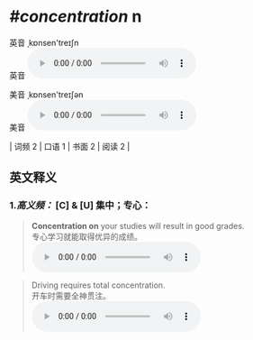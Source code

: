 # ***\#concentration*** n
英音 ˌkɒnsen'treɪʃn  
英音
<audio src="./media/concentration-B.aac" controls="controls"></audio>

美音 ˌkɒnsen'treɪʃən  
美音
<audio src="./media/concentration.aac" controls="controls"></audio>



| 词频 2 | 口语 1 | 书面 2 | 阅读 2 |  

英文释义
---
### 1.*高义频：* **[C] & [U] 集中；专心：**  

 > **Concentration on** your studies will result in good grades.  
 > 专心学习就能取得优异的成绩。    
<audio src="./media/1-concentration.aac" controls="controls"></audio>

 > Driving requires total concentration.  
 > 开车时需要全神贯注。    
<audio src="./media/Concentration-101_AAC.aac" controls="controls"></audio>


